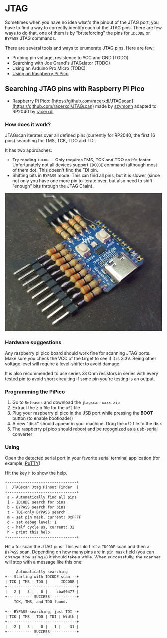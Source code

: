 # JTAG

Sometimes when you have no idea what's the pinout of the JTAG port, you have to find a way to correctly identify each of the JTAG pins. There are few ways to do that, one of them is by "bruteforcing" the pins for `IDCODE` or `BYPASS` JTAG commands.

There are several tools and ways to enumerate JTAG pins. Here are few:

* Probing pin voltage, resistence to VCC and GND (TODO)
* Searching with Joe Grand's JTAGulator (TODO)
* Using an Arduino Pro Micro (TODO)
* [Using an Raspberry Pi Pico](#searching-jtag-pins-with-raspberry-pi-pico)

## Searching JTAG pins with Raspberry PI Pico

* Raspberry Pi Pico: [https://github.com/racerxdl/JTAGscan](https://github.com/racerxdl/JTAGscan) made by [szymonh](https://github.com/szymonh/) adapted to RP2040 by [racerxdl](https://github.com/racerxdl/JTAGscan)

### How does it work?

JTAGscan iterates over all defined pins (currently for RP2040, the first 16 pins) searching for TMS, TCK, TDO and TDI.

It has two approaches:

* Try reading `IDCODE` - Only requires TMS, TCK and TDO so it's faster. Unfortunately not all devices support `IDCODE` command (although most of them do). This doesn't find the TDI pin.
* Shifting bits in `BYPASS` mode. This can find all pins, but it is slower (since not only you have one more pin to iterate over, but also need to shift "enough" bits through the JTAG Chain).

![RP2040 Board with 33 Ohm series resistor](../assets/rp2040-jtagscan-resistors.png)

### Hardware suggestions

Any raspberry pi pico board should work fine for scanning JTAG ports. Make sure you check the VCC of the target to see if it is 3.3V. Being other voltage level will require a level-shifter to avoid damage.

It is also recommended to use series 33 Ohm resistors in series with every tested pin to avoid short circuiting if some pin you're testing is an output.

### Programming the PiPico

1. Go to `Releases` and download the `jtagscan-xxxx.zip`
2. Extract the zip file for the `uf2` file
3. Plug your raspberry pi pico in the USB port while pressing the **BOOT** button (to enable bootloader)
4. A new "disk" should appear in your machine. Drag the `uf2` file to the disk
5. The raspberry pi pico should reboot and be recognized as a usb-serial converter

### Using

Open the detected serial port in your favorite serial terminal application (for example, [PuTTY](https://www.putty.org/))

Hit the key `h` to show the help.

```
+-------------------------------+
|  JTAGscan Jtag Pinout Finder  |
+-------------------------------+
 a - Automatically find all pins
 i - IDCODE search for pins
 b - BYPASS search for pins
 t - TDI-only BYPASS search
 m - set pin mask, current: 0xFFFF
 d - set debug level: 1
 c - half cycle us, current: 32
 h - print this help
+-------------------------------+
```

Hit `a` for scan the JTAG pins. This will do first a `IDCODE` scan and then a `BYPASS` scan. Depending on how many pins are in `pin mask` field (you can change it by using `m`) it should take a while. When successfully, the scanner will stop with a message like this one:

```
     Automatically searching
+-- Starting with IDCODE scan --+
| TCK | TMS | TDO |      IDCODE |
+-------------------------------+
|   2 |   3 |   0 |    cba00477 |
+----------- SUCCESS -----------+
    TCK, TMS, and TDO found.

+-- BYPASS searching, just TDI -+
| TCK | TMS | TDO | TDI | Width |
+-------------------------------+
|   2 |   3 |   0 |   1 |    31 |
+----------- SUCCESS -----------+
```

